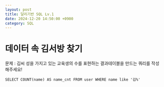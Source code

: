 ```yaml
---
layout: post
title: 달리기반 SQL Lv.1
date: 2024-12-20 14:50:00 +0900
category: SQL
---
```

# 데이터 속 김서방 찾기

문제 : 김씨 성을 가지고 있는 교육생의 수를 표현하는 결과테이블을 만드는 쿼리를 작성해주세요!
    
    SELECT COUNT(name) AS name_cnt FROM user WHERE name like '김%'